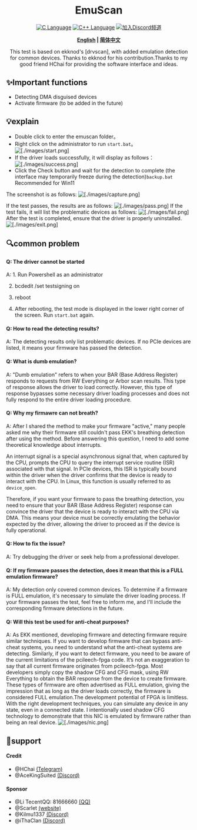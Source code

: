 <div align="center">
<h1>EmuScan</h1>
<a href="http://cppmicroservices.org/"><img alt="C Language" src="https://img.shields.io/badge/-C-black?logo=c&style=flat-square&logoColor=ffffff"></a>
<a href="http://cppmicroservices.org/"><img alt="C++ Language" src="https://img.shields.io/badge/-C++-808080?logo=c%2B%2B&style=flat-square&logoColor=ffffff"></a>
<a href="https://discord.gg/AaRx5CSRru"><img alt="加入Discord频道" src="https://img.shields.io/badge/Join%20group-Discord-brightgreen.svg?logo=Discord"></a>
<p><b><a href="README.md">English</a> | <a href="README-zh.md">简体中文</a></b></p>
<p>This test is based on ekknod's [drvscan], with added emulation detection for common devices. Thanks to ekknod for his contribution.Thanks to my good friend HChai for providing the software interface and ideas.
</p>
</div>


## ✨Important functions
- Detecting DMA disguised devices
- Activate firmware (to be added in the future)


## 💡explain
- Double click to enter the emuscan folder。
- Right click on the administrator to run `start.bat`。
![[./images/start.png]](./images/start.png)
- If the driver loads successfully, it will display as follows：
![[./images/success.png]](./images/success.png)
- Click the Check button and wait for the detection to complete (the interface may temporarily freeze during the detection)`backup.bat` Recommended for Win11

The screenshot is as follows:
![[./images/capture.png]](./images/capture.png)

If the test passes, the results are as follows:
![[./images/pass.png]](./images/pass.png)
If the test fails, it will list the problematic devices as follows:
![[./images/fail.png]](./images/fail.png)
After the test is completed, ensure that the driver is properly uninstalled.
![[./images/exit.png]](./images/exit.png)

## 🔍common problem
#### Q: The driver cannot be started
A: 1. Run Powershell as an administrator

   2. bcdedit /set testsigning on

   3. reboot

   4. After rebooting, the test mode is displayed in the lower right corner of the screen. Run `start.bat` again.
   
#### Q: How to read the detecting results?
A: The detecting results only list problematic devices. If no PCIe devices are listed, it means your firmware has passed the detection.
#### Q: What is dumb emulation?
A: "Dumb emulation" refers to when your BAR (Base Address Register) responds to requests from RW Everything or Arbor scan results. This type of response allows the  driver to load correctly. However, this type of response bypasses some necessary driver loading processes and does not fully respond to the entire driver loading procedure.
#### Q: Why my firmawre can not breath?
A: After I shared the method to make your firmware "active," many people asked me why their firmware still couldn't pass EKK's breathing detection after using the method. Before answering this question, I need to add some theoretical knowledge about interrupts.

An interrupt signal is a special asynchronous signal that, when captured by the CPU, prompts the CPU to query the interrupt service routine (ISR) associated with that signal. In PCIe devices, this ISR is typically bound within the driver when the driver confirms that the device is ready to interact with the CPU. In Linux, this function is usually referred to as `device_open`.

Therefore, if you want your firmware to pass the breathing detection, you need to ensure that your BAR (Base Address Register) response can convince the driver that the device is ready to interact with the CPU via DMA. This means your device must be correctly emulating the behavior expected by the driver, allowing the driver to proceed as if the device is fully operational.
#### Q: How to fix the issue?
A: Try debugging the driver or seek help from a professional developer.
#### Q: If my firmware passes the detection, does it mean that this is a FULL emulation firmware?
A: My detection only covered common devices. To determine if a firmware is FULL emulation, it's necessary to simulate the driver loading process. If your firmware passes the test, feel free to inform me, and I'll include the corresponding firmware detections in the future.
#### Q: Will this test be used for anti-cheat purposes?
A: As EKK mentioned, developing firmware and detecting firmware require similar techniques. If you want to develop firmware that can bypass anti-cheat systems, you need to understand what the anti-cheat systems are detecting. Similarly, if you want to detect firmware, you need to be aware of the current limitations of the pcileech-fpga code. It’s not an exaggeration to say that all current firmware originates from pcileech-fpga. Most developers simply copy the shadow CFG and CFG mask, using RW Everything to obtain the BAR response from the device to create firmware. These types of firmware are often advertised as FULL emulation, giving the impression that as long as the driver loads correctly, the firmware is considered FULL emulation.The development potential of FPGA is limitless. With the right development techniques, you can simulate any device in any state, even in a connected state. I intentionally used shadow CFG technology to demonstrate that this NIC is emulated by firmware rather than being an real device.
![[./images/nic.png]](./images/nic.png)

## 🎉support
#### Credit
- @HChai [(Telegram)](https://t.me/HCha1)
- @AceKingSuited [(Discord)](https://discord.gg/AaRx5CSRru)
#### Sponsor
- @Li TecentQQ: 81666660 [(QQ)](https://qm.qq.com/q/59sRjPI8pa)
- @Scarlet [(website)](https://scarlet.technology/)
- @Kilmu1337 [(Discord)](https://discord.gg/sXeTPJfpaN)
- @iThaClan [(Discord)](https://discord.gg/ithaclan)